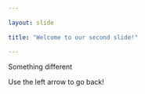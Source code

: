 ```yaml
---
	
layout: slide
	
title: "Welcome to our second slide!"
	
---
```

	
Something different

Use the left arrow to go back!

